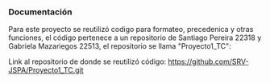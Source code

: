 ### Documentación
Para este proyecto se reutilizó codigo para formateo, precedenica y otras funciones, el código pertenece a un 
repositorio de Santiago Pereira 22318 y Gabriela Mazariegos 22513, el repositorio se llama "Proyecto1_TC":

Link al repositorio de donde se reutilizó código: https://github.com/SRV-JSPA/Proyecto1_TC.git

